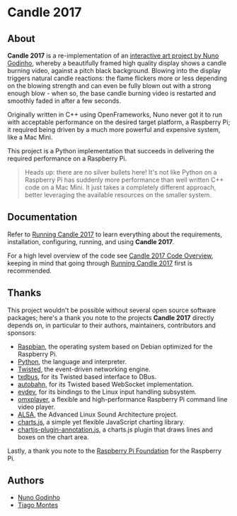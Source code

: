 Candle 2017
===========

About
-----

**Candle 2017** is a re-implementation of an [interactive art project by Nuno Godinho](https://projects.nunogodinho.com/candle), whereby a beautifully framed high quality display shows a candle burning video, against a pitch black background. Blowing into the display triggers natural candle reactions: the flame flickers more or less depending on the blowing strength and can even be fully blown out with a strong enough blow - when so, the base candle burning video is restarted and smoothly faded in after a few seconds.

Originally written in C++ using OpenFrameworks, Nuno never got it to run with acceptable performance on the desired target platform, a Raspberry Pi; it required being driven by a much more powerful and expensive system, like a Mac Mini.

This project is a Python implementation that succeeds in delivering the required performance on a Raspberry Pi.

> Heads up: there are no silver bullets here! It's not like Python on a Raspberry Pi has suddenly more performance than well written C++ code on a Mac Mini. It just takes a completely different approach, better leveraging the available resources on the smaller system.



Documentation
-------------

Refer to [Running Candle 2017](README-running.md) to learn everything about the requirements, installation, configuring, running, and using **Candle 2017**.

For a high level overview of the code see [Candle 2017 Code Overview](README-develop.md), keeping in mind that going through [Running Candle 2017](README-running.md) first is recommended.



Thanks
------

This project wouldn't be possible without several open source software packages; here's a thank you note to the projects **Candle 2017** directly depends on, in particular to their authors, maintainers, contributors and sponsors:

* [Raspbian](https://raspbian.org), the operating system based on Debian optimized for the Raspberry Pi.
* [Python](https://www.python.org/), the language and interpreter.
* [Twisted](https://twistedmatrix.com/), the event-driven networking engine.
* [txdbus](https://pypi.python.org/pypi/txdbus), for its Twisted based interface to DBus.
* [autobahn](https://crossbar.io/autobahn/), for its Twisted based WebSocket implementation.
* [evdev](https://pypi.python.org/pypi/evdev), for its bindings to the Linux input handling subsystem.
* [omxplayer](https://github.com/popcornmix/omxplayer), a flexible and high-performance Raspberry Pi command line video player.
* [ALSA](https://www.alsa-project.org/main/index.php/Main_Page), the Advanced Linux Sound Architecture project.
* [charts.js](https://www.chartjs.org), a simple yet flexible JavaScript charting library.
* [chartjs-plugin-annotation.js](https://github.com/chartjs/chartjs-plugin-annotation), a charts.js plugin that draws lines and boxes on the chart area.


Lastly, a thank you note to the [Raspberry Pi Foundation](https://www.raspberrypi.org) for the Raspberry Pi.



Authors
-------

* [Nuno Godinho](https://github.com/nununo)
* [Tiago Montes](https://github.com/tmontes)



